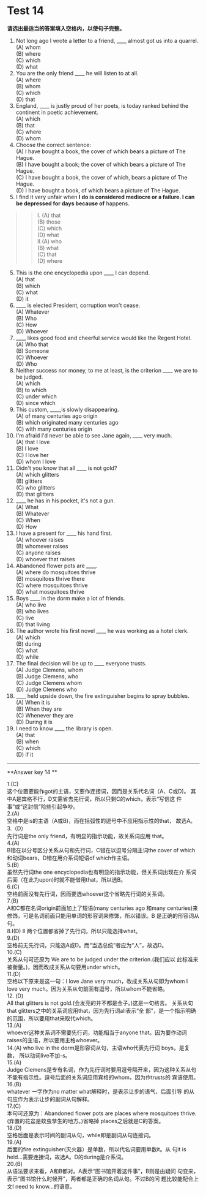 # Test 14

<b>请选出最适当的答案填入空格内，以使句子完整。</b>
>  
1. Not long ago I wrote a letter to a friend, ____ almost got us into a quarrel.  
(A) whom  
(B) where  
(C) which  
(D) what  
3. You are the only friend ____ he will listen to at all.  
(A) where  
(B) whom  
(C) which  
(D) that  
2. England, ____ is justly proud of her poets, is today ranked behind the continent in poetic achievement.  
(A) which  
(B) that  
(C) where  
(D) whom  
4. Choose the correct sentence:  
(A) I have bought a book, the cover of which bears a picture of The Hague.  
(B) I have bought a book; the cover of which bears a picture of The Hague.  
(C) I have bought a book, the cover of which, bears a picture of The Hague.  
(D) I have bought a book, of which bears a picture of The Hague.  
8. I find it very unfair when __________I do is considered mediocre or a failure. I can be depressed for days because of__________ happens.   
>>I.
(A) that  
(B) those  
(C) which  
(D) what  
II.(A) who  
(B) what   
(C) that  
(D) where  
5. This is the one encyclopedia upon ____ I can depend.  
(A) that  
(B) which  
(C) what   
(D) it  
9. ____ is elected President,
corruption won't cease.  
(A) Whatever  
(B) Who  
(C) How    
(D) Whoever  
6. ____ likes good food and cheerful service would like the Regent Hotel.  
(A) Who that  
(B) Someone  
(C) Whoever  
(D) Who  
10. Neither success nor money, to me at least, is the criterion ____ we are to be judged.  
(A) which  
(B) to which  
(C) under which  
(D) since which  
7. This custom, ____,is slowly
disappearing.  
(A) of many centuries ago origin  
(B) which originated many centuries ago  
(C) with many centuries origin  
11. I'm afraid I'd never be able to see Jane again, ____ very much.  
(A) that I love  
(B) I love  
(C) I love her  
(D) whom I love  
12. Didn't you know that all ____ is not gold?  
(A) which glitters  
(B) glitters  
(C) who glitters  
(D) that glitters  
16. ____ he has in his pocket, it's not a gun.  
(A) What  
(B) Whatever  
(C) When  
(D) How  
13. I have a present for ____ his hand first.  
(A) whoever raises  
(B) whomever raises  
(C) anyone raises  
(D) whoever that raises  
17. Abandoned flower pots are ____.   
(A) where do mosquitoes thrive  
(B) mosquitoes thrive there  
(C) where mosquitoes thrive  
(D) what mosquitoes thrive  
14. Boys ____ in the dorm make a lot of friends.  
(A) who live  
(B) who lives  
(C) live  
(D) that living  
18. The author wrote his first novel ____ he was working as a hotel clerk.  
(A) which  
(B) during  
(C) what  
(D) while   
15. The final decision will be up to ____ everyone trusts.  
(A) Judge Clemens, whom  
(B) Judge Clemens, who  
(C) Judge Clemens whom  
(D) Judge Clemens who  
19. ____ held upside down, the fire extinguisher begins to spray
bubbles.  
(A) When it is  
(B) When they are  
(C) Whenever they are  
(D) During it is  
20. I need to know ____ the library is open.  
(A) that  
(B) when  
(C) which  
(D) if it  


---

**Answer key 14 ** 
>   
1.(C)   
这个位置要能作got的主语，又要作连接词，因而是关系代名词（A、C或D)。
其中A是宾格不行，D又需省去先行词，所以只剩C的which，表示“写信这
件事”或“这封信”险些引起争吵。  
2.(A)  
空格中是is的主语（A或B)，而在括弧性的逗号中不应用指示性的that，
故选A。  
3.（D）  
先行词是the only friend，有明显的指示功能，故关系词应用 that。  
4.(A)  
B错在以分号区分关系从句和先行词，C错在以逗号分隔主词the cover of
which和动词bears，D错在用介系词短语of which作主语。  
5.(B)  
虽然先行词the one encyclopedia也有明显的指示功能，但关系词出现在介
系词后面（在此为upon)时就不能借用that，所以选B。  
6.(C)   
空格前面没有先行词，因而要选whoever这个省略先行词的关系词。  
7.(B)  
A和C都在名词origin前面加上了短语(many centuries ago 和many
centuries)来修饰，可是名词前面只能用单词的形容词来修饰，所以错误。B
是正确的形容词从句。  
8.Ⅰ(D) Ⅱ
两个位置都省掉了先行词，所以只能选择what。  
9.(D)  
空格前无先行词，只能选A或D。而“当选总统”者应为“人”，故选D。  
10.(C)  
关系从句可还原为 We are to be judged under the criterion.(我们应以
此标准来被衡量。)，因而改成关系从句要用under which。  
11.(D)  
空格以下原来是这一句：I love Jane very much，改成关系从句即为whom I
love very much。因为关系从句前面有逗号，所以whom不能省略。  
12. (D)  
All that glitters is not gold.(会发亮的并不都是金子。)这是一句格言。
关系从句that glitters之中的关系词应用that，因为先行词all表示“全
部”，是一个指示明确的范围，所以要用that来取代which。  
13.(A)  
whoever这种关系词不需要先行词，功能相当于anyone that。因为要作动词
raises的主语，所以要用主格whoever。  
14.(A)
who live in the dorm是形容词从句，主语who代表先行词 boys，是复数，
所以动词live不加-s。  
15.(A)  
Judge Clemens是专有名词，作为先行词时要用逗号隔开来，因为这种关系从句不能有指示性。逗号后面的关系词应用宾格的whom，因为作trusts的
宾语使用。  
16.(B)  
whatever 一字作为no matter what解释时，是表示让步的语气，后面引导
的从句应作为表示让步的副词从句解释。  
17.(C)  
本句可还原为：Abandoned flower pots are places where mosquitoes
thrive.(弃置的花盆是蚊虫孳生的地方。)省略掉 places之后就是C的答案。  
18.(D)  
空格后面是表示时间的副词从句，while即是副词从句连接词。  
19.(A)   
后面的fire extinguisher(灭火器）是单数，所以代名词要用单数it。从
句it is held...需要连接词，故选A。D的during是介系词。  
20.(B)  
从语法要求来看，A和B都对。A表示“图书馆开着这件事”，B则是由疑问
句变来，表示“图书馆什么时候开”，两者都是正确的名词从句。不过B的问
题比较能配合上文I need to know...的语意。   